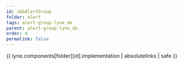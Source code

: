 ```yaml
---
id: sbbAlertGroup
folder: alert
tags: alert-group-lyne_de
parent: alert-group-lyne_de
order: 4
permalink: false  
---
```

{{ lyne.components[folder][id].implementation | absolutelinks | safe }}


